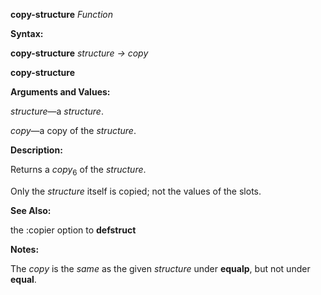 **copy-structure** *Function* 



**Syntax:** 



**copy-structure** *structure → copy* 







 



 



**copy-structure** 



**Arguments and Values:** 



*structure*—a *structure*. 



*copy*—a copy of the *structure*. 



**Description:** 



Returns a *copy*<sub>6</sub> of the *structure*. 



Only the *structure* itself is copied; not the values of the slots. 



**See Also:** 



the :copier option to **defstruct** 



**Notes:** 



The *copy* is the *same* as the given *structure* under **equalp**, but not under **equal**. 

